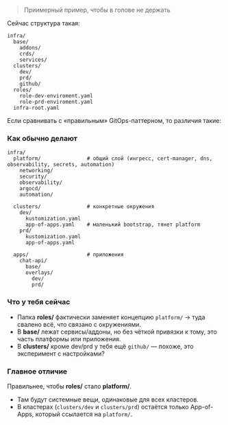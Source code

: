 > Приимерный пример, чтобы в голове не держать  

Cейчас структура такая:

```
infra/
  base/
    addons/
    crds/
    services/
  clusters/
    dev/
    prd/
    github/
  roles/
    role-dev-enviroment.yaml
    role-prd-enviroment.yaml
  infra-root.yaml
```

Если сравнивать с «правильным» GitOps-паттерном, то различия такие:

### Как обычно делают

```
infra/
  platform/               # общий слой (ингресс, cert-manager, dns, observability, secrets, automation)
    networking/
    security/
    observability/
    argocd/
    automation/

  clusters/               # конкретные окружения
    dev/
      kustomization.yaml
      app-of-apps.yaml    # маленький bootstrap, тянет platform
    prd/
      kustomization.yaml
      app-of-apps.yaml

  apps/                   # приложения
    chat-api/
      base/
      overlays/
        dev/
        prd/
```

### Что у тебя сейчас

* Папка **roles/** фактически заменяет концепцию `platform/` → туда свалено всё, что связано с окружениями.
* В **base/** лежат сервисы/аддоны, но без чёткой привязки к тому, это часть платформы или приложения.
* В **clusters/** кроме dev/prd у тебя ещё `github/` — похоже, это эксперимент с настройками?

### Главное отличие

Правильнее, чтобы **roles/** стало **platform/**.

* Там будут системные вещи, одинаковые для всех кластеров.
* В кластерах (`clusters/dev` и `clusters/prd`) остаётся только App-of-Apps, который ссылается на `platform/`.
